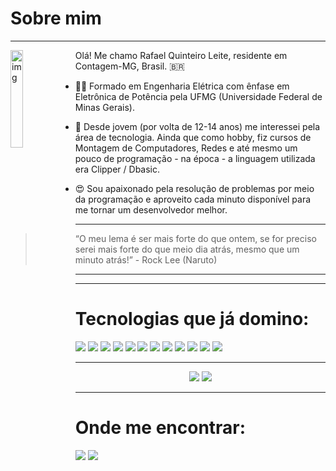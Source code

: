 # Sobre mim
---
<img align="left" alt="img" src="https://upload.wikimedia.org/wikipedia/en/a/ad/Fred_Flintstone.png" width="20%" height="auto" />

Olá! Me chamo Rafael Quinteiro Leite, residente em Contagem-MG, Brasil. 🇧🇷

* :man_student: Formado em Engenharia Elétrica com ênfase em Eletrônica de Potência pela UFMG (Universidade Federal de Minas Gerais).

* :speech_balloon: Desde jovem (por volta de 12-14 anos) me interessei pela área de tecnologia.
Ainda que como hobby, fiz cursos de Montagem de Computadores, Redes e até mesmo um pouco de programação - na época - a linguagem utilizada era Clipper / Dbasic.

* :heart_eyes: Sou apaixonado  pela resolução de problemas por meio da programação e aproveito cada minuto disponível para me tornar um desenvolvedor melhor.
---
> “O meu lema é ser mais forte do que ontem, se for preciso serei mais forte do que meio dia atrás, mesmo que um minuto atrás!” - Rock Lee (Naruto)
---
---

# Tecnologias que já domino:

<img src="https://img.shields.io/badge/javascript%20-%23323330.svg?&style=for-the-badge&logo=javascript&logoColor=%23F7DF1E" /> <img src="https://img.shields.io/badge/react%20-%2320232a.svg?&style=for-the-badge&logo=react&logoColor=%2361DAFB" /> <img src="https://img.shields.io/badge/redux%20-%23593d88.svg?&style=for-the-badge&logo=redux&logoColor=white" /> <img src="https://img.shields.io/badge/html5%20-%23E34F26.svg?&style=for-the-badge&logo=html5&logoColor=white" /> <img src="https://img.shields.io/badge/css3%20-%231572B6.svg?&style=for-the-badge&logo=css3&logoColor=white" /> <img src="https://img.shields.io/badge/java-%23ED8B00.svg?&style=for-the-badge&logo=java&logoColor=white"/> <img src="https://img.shields.io/badge/shell_script%20-%23121011.svg?&style=for-the-badge&logo=gnu-bash&logoColor=white"/> <img src="https://img.shields.io/badge/node.js%20-%2343853D.svg?&style=for-the-badge&logo=node.js&logoColor=white"/> <img src="https://img.shields.io/badge/express.js%20-%23404d59.svg?&style=for-the-badge"/> <img src ="https://img.shields.io/badge/MongoDB-%234ea94b.svg?&style=for-the-badge&logo=mongodb&logoColor=white"/> <img src="https://img.shields.io/badge/mysql-%2300f.svg?&style=for-the-badge&logo=mysql&logoColor=white"/> <img src="https://img.shields.io/badge/git%20-%23F05033.svg?&style=for-the-badge&logo=git&logoColor=white"/>

---
<div align="center">
  <img src="https://github-readme-stats-sigma-five.vercel.app/api?username=rafaelqleite&show_icons=true&include_all_commits=true&count_private=true&theme=chartreuse-dark&line_height=40" />
  <img src="https://github-readme-stats.vercel.app/api/top-langs/?username=rafaelqleite&theme=chartreuse-dark&line_height=40" />
</div>

---
# Onde me encontrar:

<a href="mailto:rafaelqleite@gmail.com"><img src="https://img.shields.io/badge/gmail-D14836?&style=for-the-badge&logo=gmail&logoColor=white" /></a>
<a href="https://www.linkedin.com/in/rafael-quinteiro/"><img src="https://img.shields.io/badge/linkedin-%230077B5.svg?&style=for-the-badge&logo=linkedin&logoColor=white" /></a>
